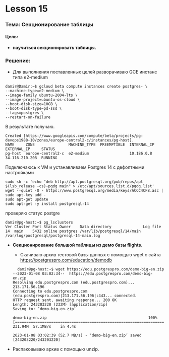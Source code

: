 # Lesson 15
### Тема: Секционирование таблицы

#### Цель:
* __научиться секционировать таблицы.__

### Решение:

* Для выполнения поставленных целей разворачиваю GCE инстанс типа e2-medium
```
damir@Damir:~$ gcloud beta compute instances create postgres- \
--machine-type=e2-medium \
--image-family ubuntu-2004-lts \
--image-project=ubuntu-os-cloud \
--boot-disk-size=10GB \
--boot-disk-type=pd-ssd \
--tags=postgres \
--restart-on-failure
```
В результате получаю.
```
Created [https://www.googleapis.com/compute/beta/projects/pg-devops1988-10/zones/europe-central2-c/instances/pg-host].
NAME     ZONE               MACHINE_TYPE  PREEMPTIBLE  INTERNAL_IP  EXTERNAL_IP     STATUS
pg-host  europe-central2-c  e2-medium                  10.186.0.8   34.116.210.208  RUNNING
```
Подключаюсь к VM и устанавливаем Postgres 14 с дефолтными настройками

```
sudo sh -c 'echo "deb http://apt.postgresql.org/pub/repos/apt $(lsb_release -cs)-pgdg main" > /etc/apt/sources.list.d/pgdg.list'
wget --quiet -O - https://www.postgresql.org/media/keys/ACCC4CF8.asc | sudo apt-key add -
sudo apt-get update
sudo apt-get -y install postgresql-14
```
проверяю статус postgre
```
damir@pg-host:~$ pg_lsclusters
Ver Cluster Port Status Owner    Data directory              Log file
14  main    5432 online postgres /var/lib/postgresql/14/main /var/log/postgresql/postgresql-14-main.log
```
* __Секционирование большой таблицы из демо базы flights.__
  - Скачиваю архив тестовой базы данных с помощью wget c сайта https://postgrespro.com/education/demodb
  
  ```
    damir@pg-host:~$ wget https://edu.postgrespro.com/demo-big-en.zip
  --2023-01-08 03:02:34--  https://edu.postgrespro.com/demo-big-en.zip
  Resolving edu.postgrespro.com (edu.postgrespro.com)... 213.171.56.196
  Connecting to edu.postgrespro.com (edu.postgrespro.com)|213.171.56.196|:443... connected.
  HTTP request sent, awaiting response... 200 OK
  Length: 243203220 (232M) [application/zip]
  Saving to: ‘demo-big-en.zip’

  demo-big-en.zip                                             100%[=========================================================================================================================================>] 231.94M  57.1MB/s    in 4.4s    

  2023-01-08 03:02:39 (52.7 MB/s) - ‘demo-big-en.zip’ saved [243203220/243203220]
  ```
* Распаковываю архив с помощью unzip.

```
